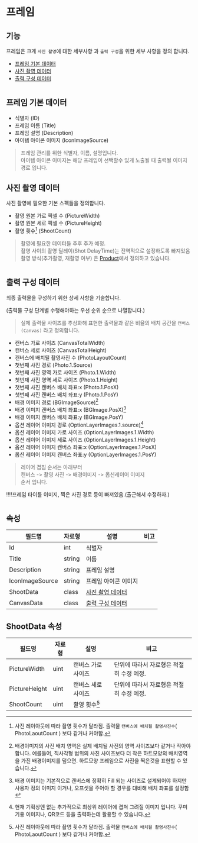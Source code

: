 # 프레임

## 기능 
프레임은 크게 `사진 촬영`에 대한 세부사항 과 `출력 구성`을 위한 세부 사항을 정의 합니다.

* [프레임 기본 데이터](#프레임-기본-데이터)
* [사진 촬영 데이터](#사진-촬영-데이터)
* [출력 구성 데이터](#출력-구성-데이터)  

#
## 프레임 기본 데이터

- 식별자 (ID)
- 프레임 이름 (Title)
- 프레임 설명 (Description)
- 아이템 아이콘 이미지 (IconImageSource)
> 프레임 관리를 위한 식별자, 이름, 설명입니다.  
> 아이템 아이콘 이미지는 해당 프레임이 선택할수 있게 노출될 때 출력될 이미지 경로 입니다.


## 사진 촬영 데이터

사진 촬영에 필요한 기본 스펙들을 정의합니다.

- 촬영 원본 가로 픽셀 수 (PictureWidth)  
- 촬영 원본 세로 픽셀 수 (PictureHeight)
- 촬영 횟수[^1] (ShootCount) 
  
> 촬영에 필요한 데이터들 추후 추가 예정.     
> 촬영 사이의 촬영 딜레이(Shot DelayTime)는 전역적으로 설정하도록 빠져있음  
> 촬영 방식(추가촬영, 재촬영 여부) 은 [Product](/Product.md)에서 정의하고 있습니다.

[^1]: 사진 레이아웃에 따라 촬영 횟수가 달라짐. 출력물 `캔버스에 배치될 촬영사진수`( PhotoLaoutCount ) 보다 같거나 커야함.

#

## 출력 구성 데이터

최종 출력물을 구성하기 위한 상세 사항을 기술합니다.

(출력물 구성 단계별 수행해야하는 우선 순위 순으로 나열합니다.)
> 실제 출력물 사이즈를 추상화해 표현한 출력물과 같은 비율의 배치 공간을 `캔버스(Canvas)` 라고 정의합니다. 

- 캔버스 가로 사이즈 (CanvasTotalWidth)
- 캔버스 세로 사이즈 (CanvasTotalHeight)
- 캔버스에 배치될 촬영사진 수 (PhotoLayoutCount)
- 첫번째 사진 경로 (Photo.1.Source)
- 첫번째 사진 영역 가로 사이즈 (Photo.1.Width)
- 첫번재 사진 영역 세로 사이즈 (Photo.1.Height)
- 첫번째 사진 캔버스 배치 좌표:x (Photo.1.PosX)
- 첫번째 사진 캔버스 배치 좌표:y (Photo.1.PosY)
- 배경 이미지 경로 (BGImageSource)[^2]
- 배경 이미지 캔버스 배치 좌표:x (BGImage.PosX)[^3]
- 배경 이미지 캔버스 배치 좌표:y (BGImage.PosY)
- 옵션 레이어 이미지 경로 (OptionLayerImages.1.source)[^4]
- 옵션 레이어 이미지 가로 사이즈 (OptionLayerImages.1.Width)
- 옵션 레이어 이미지 세로 사이즈 (OptionLayerImages.1.Height)
- 옵션 레이어 이미지 캔버스 좌표:x (OptionLayerImages.1.PosX)
- 옵션 레이어 이미지 캔버스 좌표:y (OptionLayerImages.1.PosY)

> 레이어 겹침 순서는 아래부터   
> 캔버스 -> 촬영 사진 -> 배경이미지 -> 옵션레이어 이미지    
> 순서 입니다.

!!!!프레임 타이틀 이미지, 찍은 사진 경로 등이 빠져있음.(출근해서 수정하자.)

[^2]: 배경이미지의 사진 배치 영역은 실제 배치될 사진의 영역 사이즈보다 같거나 작아야 합니다. 예를들어, 직사각형 범위의 사진 사이즈보다 더 작은 하트모양의 배치영역을 가진 배경이미지를 덮으면. 하트모양 프레임으로 사진을 찍은것을 표현할 수 있습니다.
[^3]: 배경 이미지는 기본적으로 캔버스에 정확히 Fill 되는 사이즈로 설계되어야 하지만 사용자 정의 이미지 이거나, 오프셋을 주어야 할 경우를 대비해 배치 좌표를 설정함
[^4]: 현재 기획상엔 없는 추가적으로 최상위 레이어에 겹쳐 그려질 이미지 입니다. 꾸미기용 이미지나, QR코드 등을 출력하는데 활용할 수 있습니다.

#

## 속성

| 필드명 | 자료형 | 설명 | 비고 |
| ---------- | ---------- | ---------------------------------------- | ---------- |
| Id | int  | 식별자 | |
| Title | string | 이름 |  |
| Description | string | 프레임 설명  |
| IconImageSource | string | 프레임 아이콘 이미지 |
| ShootData | class | [사진 촬영 데이터](#사진-촬영-데이터) | 
| CanvasData | class | [출력 구성 데이터](#출력-구성-데이터) |

## ShootData 속성

| 필드명 | 자료형 | 설명 | 비고 |
| --- | --- | --- | ---|
| PictureWidth | uint | 캔버스 가로 사이즈 | 단위에 따라서 자료형은 적절히 수정 예정. |
| PictureHeight | uint | 캔버스 세로 사이즈 | 단위에 따라서 자료형은 적절히 수정 예정. |
| ShootCount | uint | 촬영 횟수[^1] |

